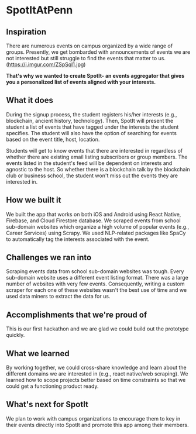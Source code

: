 # SpotItAtPenn

## Inspiration 
There are numerous events on campus organized by a wide range of groups. Presently, we get bombarded with announcements of events we are not interested but still struggle to find the events that matter to us. 
(https://i.imgur.com/ZSpSql1.jpg)

**That's why we wanted to create SpotIt- an events aggregator that gives you a personalized list of events aligned with your interests.** 


## What it does
During the signup process, the student registers his/her interests (e.g., blockchain, ancient history, technology). Then, SpotIt will present the student a list of events that have tagged under the interests the student specifies. 
The student will also have the option of searching for events based on the event title, host, location. 

Students will get to know events that there are interested in regardless of whether there are existing email listing subscribers or group members. The events listed in the student's feed will be dependent on interests and agnostic to the host. So whether there is a blockchain talk by the blockchain club or business school, the student won't miss out the events they are interested in. 

## How we built it
We built the app that works on both iOS and Android using React Native, Firebase, and Cloud Firestore database. We scraped events from school sub-domain websites which organize a high volume of popular events (e.g., Career Services) using Scrapy. We used NLP-related packages like SpaCy to automatically tag the interests associated with the event. 

## Challenges we ran into
Scraping events data from school sub-domain websites was tough. Every sub-domain website uses a different event listing format. There was a large number of websites with very few events. Consequently, writing a custom scraper for each one of these websites wasn't the best use of time and we used data miners to extract the data for us. 

## Accomplishments that we're proud of
This is our first hackathon and we are glad we could build out the prototype quickly. 


## What we learned
By working together, we could cross-share knowledge and learn about the different domains we are interested in (e.g., react native/web scraping). We learned how to scope projects better based on time constraints so that we could get a functioning product ready. 


## What's next for SpotIt 
We plan to work with campus organizations to encourage them to key in their events directly into SpotIt and promote this app among their members. 
